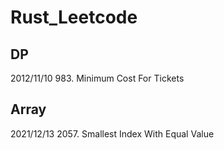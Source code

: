 # Rust_Leetcode
## DP
2012/11/10 983. Minimum Cost For Tickets

## Array
2021/12/13 2057. Smallest Index With Equal Value
